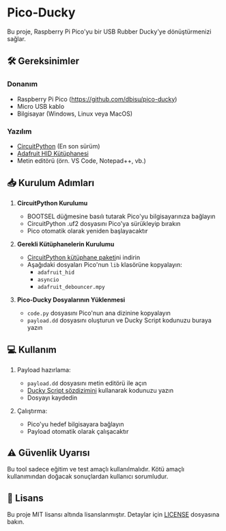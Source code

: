 # Pico-Ducky

Bu proje, Raspberry Pi Pico'yu bir USB Rubber Ducky'ye dönüştürmenizi sağlar.

## 🛠️ Gereksinimler

### Donanım
- Raspberry Pi Pico (https://github.com/dbisu/pico-ducky)
- Micro USB kablo
- Bilgisayar (Windows, Linux veya MacOS)

### Yazılım
- [CircuitPython](https://circuitpython.org/board/raspberry_pi_pico/) (En son sürüm)
- [Adafruit HID Kütüphanesi](https://github.com/adafruit/Adafruit_CircuitPython_HID)
- Metin editörü (örn. VS Code, Notepad++, vb.)

## 📥 Kurulum Adımları

1. **CircuitPython Kurulumu**
   - BOOTSEL düğmesine basılı tutarak Pico'yu bilgisayarınıza bağlayın
   - CircuitPython .uf2 dosyasını Pico'ya sürükleyip bırakın
   - Pico otomatik olarak yeniden başlayacaktır

2. **Gerekli Kütüphanelerin Kurulumu**
   - [CircuitPython kütüphane paketi](https://circuitpython.org/libraries)ni indirin
   - Aşağıdaki dosyaları Pico'nun `lib` klasörüne kopyalayın:
     - `adafruit_hid`
     - `asyncio`
     - `adafruit_debouncer.mpy`

3. **Pico-Ducky Dosyalarının Yüklenmesi**
   - `code.py` dosyasını Pico'nun ana dizinine kopyalayın
   - `payload.dd` dosyasını oluşturun ve Ducky Script kodunuzu buraya yazın

## 💻 Kullanım

1. Payload hazırlama:
   - `payload.dd` dosyasını metin editörü ile açın
   - [Ducky Script sözdizimini](https://docs.hak5.org/hak5-usb-rubber-ducky/ducky-script-basics/ducky-script-basics) kullanarak kodunuzu yazın
   - Dosyayı kaydedin

2. Çalıştırma:
   - Pico'yu hedef bilgisayara bağlayın
   - Payload otomatik olarak çalışacaktır


## ⚠️ Güvenlik Uyarısı

Bu tool sadece eğitim ve test amaçlı kullanılmalıdır. Kötü amaçlı kullanımından doğacak sonuçlardan kullanıcı sorumludur.

## 📜 Lisans

Bu proje MIT lisansı altında lisanslanmıştır. Detaylar için [LICENSE](LICENSE) dosyasına bakın.
